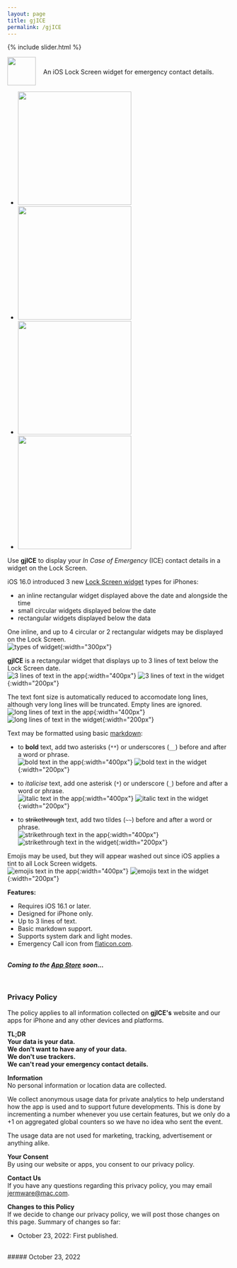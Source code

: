 ```yaml
---
layout: page
title: gjICE
permalink: /gjICE
---
```


{% include slider.html %}

<span style="float: left; line-height: 0px;">
<img width="64" height="64" src="/images/gjICE/gjICE-icon.png">
</span>
<span style="float: left; padding: 25px 0px 0px 17px;">
An iOS Lock Screen widget for emergency contact details.
</span>
<div style="clear: both;"></div>


<div id="gallery">
    <ul id="lightSlider" class="cS-hidden">
        <!-- <li data-src="large"><img src="medium"></li> -->
        <li data-src="/images/gjICE/gjICE-1m.png"><img src="/images/gjICE/gjICE-1s.png" width=256px></li>
        <li data-src="/images/gjICE/gjICE-2m.png"><img src="/images/gjICE/gjICE-2s.png" width=256px></li>
        <li data-src="/images/gjICE/gjICE-3m.png"><img src="/images/gjICE/gjICE-3s.png" width=256px></li>
        <li data-src="/images/gjICE/gjICE-4m.png"><img src="/images/gjICE/gjICE-4s.png" width=256px></li>
    </ul>
</div>

Use **gjICE** to display your _In Case of Emergency_ (ICE) contact details in a widget on the Lock Screen.

iOS 16.0 introduced 3 new [Lock Screen widget](https://support.apple.com/en-gb/guide/iphone/iph4d0e6c351/ios#iph0ee454f4c) types for iPhones:
- an inline rectangular widget displayed above the date and alongside the time
- small circular widgets displayed below the date
- rectangular widgets displayed below the data

One inline, and up to 4 circular or 2 rectangular widgets may be displayed on the Lock Screen.  
![types of widget](/images/gjICE/0-widget-types.png){:width="300px"}

**gjICE** is a rectangular widget that displays up to 3 lines of text below the Lock Screen date.  
![3 lines of text in the app](/images/gjICE/1-3-lines-of-text-app.png){:width="400px"}
![3 lines of text in the widget](/images/gjICE/1-3-lines-of-text-widget.png){:width="200px"}

The text font size is automatically reduced to accomodate long lines, although very long lines will be truncated. Empty lines are ignored.  
![long lines of text in the app](/images/gjICE/2-long-lines-of-text-app.png){:width="400px"}
![long lines of text in the widget](/images/gjICE/2-long-lines-of-text-widget.png){:width="200px"}

Text may be formatted using basic [markdown](https://www.markdownguide.org/cheat-sheet):
  - to **bold** text, add two asterisks (`**`) or underscores (`__`) before and after a word or phrase.  
![bold text in the app](/images/gjICE/3-bold-text-app.png){:width="400px"}
![bold text in the widget](/images/gjICE/3-bold-text-widget.png){:width="200px"}

  - to *italicise* text, add one asterisk (`*`) or underscore (`_`) before and after a word or phrase.  
![italic text in the app](/images/gjICE/4-italic-text-app.png){:width="400px"}
![italic text in the widget](/images/gjICE/4-italic-text-widget.png){:width="200px"}

  - to ~~strikethrough~~ text, add two tildes (`~~`) before and after a word or phrase.  
![strikethrough text in the app](/images/gjICE/5-strikethrough-text-app.png){:width="400px"}
![strikethrough text in the widget](/images/gjICE/5-strikethrough-text-widget.png){:width="200px"}


Emojis may be used, but they will appear washed out since iOS applies a tint to all Lock Screen widgets.  
![emojis text in the app](/images/gjICE/6-emojis-text-app.png){:width="400px"}
![emojis text in the widget](/images/gjICE/6-emojis-text-widget.png){:width="200px"}


**Features:**
- Requires iOS 16.1 or later.
- Designed for iPhone only.
- Up to 3 lines of text.
- Basic markdown support.
- Supports system dark and light modes.
- Emergency Call icon from [flaticon.com](https://www.flaticon.com/free-icon/emergency-call_2158257).


<br>***Coming to the [App Store](https://apps.apple.com/gb/developer/gavin-jerman/id1528217377) soon...***
<!---
[![download](/images/Download_on_the_App_Store_Badge_US-UK_RGB_blk_092917.svg)](https://apps.apple.com/gb/app/gjice/idxxxxxxxxxx?platform=iphone)
-->

<br>
<h3 id="privacy">Privacy Policy</h3>

The policy applies to all information collected on **gjICE's** website and our apps for iPhone and any other devices and platforms.

**TL;DR**  
**Your data is your data.**  
**We don’t want to have any of your data.**  
**We don't use trackers.**  
**We can't read your emergency contact details.**  

**Information**  
No personal information or location data are collected.

We collect anonymous usage data for private analytics to help understand how the app is used and to support future developments. This is done by incrementing a number whenever you use certain features, but we only do a +1 on aggregated global counters so we have no idea who sent the event.

The usage data are not used for marketing, tracking, advertisement or anything alike.

**Your Consent**  
By using our website or apps, you consent to our privacy policy.

**Contact Us**  
If you have any questions regarding this privacy policy, you may email [jermware@mac.com](mailto:jermware@mac.com).

**Changes to this Policy**  
If we decide to change our privacy policy, we will post those changes on this page. Summary of changes so far:

- October 23, 2022: First published.

<br>
##### October 23, 2022
